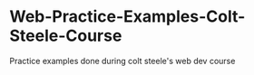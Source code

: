 # Web-Practice-Examples-Colt-Steele-Course
 Practice examples done during colt steele's web dev course
